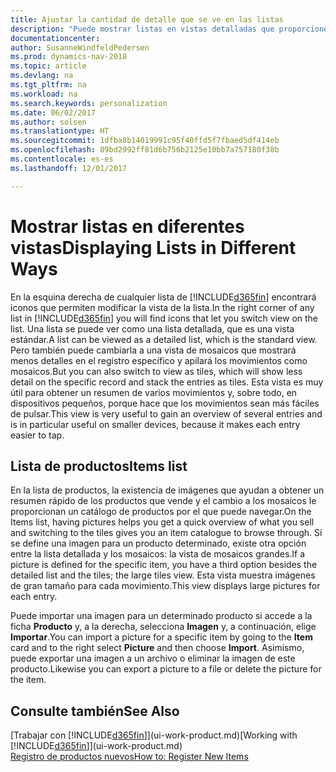 ```yaml
---
title: Ajustar la cantidad de detalle que se ve en las listas
description: "Puede mostrar listas en vistas detalladas que proporcionen más información o como mosaicos que sean fáciles de analizar visualmente."
documentationcenter: 
author: SusanneWindfeldPedersen
ms.prod: dynamics-nav-2018
ms.topic: article
ms.devlang: na
ms.tgt_pltfrm: na
ms.workload: na
ms.search.keywords: personalization
ms.date: 06/02/2017
ms.author: solsen
ms.translationtype: HT
ms.sourcegitcommit: 1dfba8b14019991c95f40ffd5f7fbaed5df414eb
ms.openlocfilehash: 89bd2992ff81d6b756b2125e10bb7a757180f38b
ms.contentlocale: es-es
ms.lasthandoff: 12/01/2017

---
```

# <a name="displaying-lists-in-different-ways"></a><span data-ttu-id="afc50-103">Mostrar listas en diferentes vistas</span><span class="sxs-lookup"><span data-stu-id="afc50-103">Displaying Lists in Different Ways</span></span>
<span data-ttu-id="afc50-104">En la esquina derecha de cualquier lista de [!INCLUDE[d365fin](includes/d365fin_md.md)] encontrará iconos que permiten modificar la vista de la lista.</span><span class="sxs-lookup"><span data-stu-id="afc50-104">In the right corner of any list in [!INCLUDE[d365fin](includes/d365fin_md.md)] you will find icons that let you switch view on the list.</span></span> <span data-ttu-id="afc50-105">Una lista se puede ver como una lista detallada, que es una vista estándar.</span><span class="sxs-lookup"><span data-stu-id="afc50-105">A list can be viewed as a detailed list, which is the standard view.</span></span> <span data-ttu-id="afc50-106">Pero también puede cambiarla a una vista de mosaicos que mostrará menos detalles en el registro específico y apilará los movimientos como mosaicos.</span><span class="sxs-lookup"><span data-stu-id="afc50-106">But you can also switch to view as tiles, which will show less detail on the specific record and stack the entries as tiles.</span></span> <span data-ttu-id="afc50-107">Esta vista es muy útil para obtener un resumen de varios movimientos y, sobre todo, en dispositivos pequeños, porque hace que los movimientos sean más fáciles de pulsar.</span><span class="sxs-lookup"><span data-stu-id="afc50-107">This view is very useful to gain an overview of several entries and is in particular useful on smaller devices, because it makes each entry easier to tap.</span></span>

## <a name="items-list"></a><span data-ttu-id="afc50-108">Lista de productos</span><span class="sxs-lookup"><span data-stu-id="afc50-108">Items list</span></span>
<span data-ttu-id="afc50-109">En la lista de productos, la existencia de imágenes que ayudan a obtener un resumen rápido de los productos que vende y el cambio a los mosaicos le proporcionan un catálogo de productos por el que puede navegar.</span><span class="sxs-lookup"><span data-stu-id="afc50-109">On the Items list, having pictures helps you get a quick overview of what you sell and switching to the tiles gives you an item catalogue to browse through.</span></span> <span data-ttu-id="afc50-110">Si se define una imagen para un producto determinado, existe otra opción entre la lista detallada y los mosaicos: la vista de mosaicos grandes.</span><span class="sxs-lookup"><span data-stu-id="afc50-110">If a picture is defined for the specific item, you have a third option besides the detailed list and the tiles; the large tiles view.</span></span> <span data-ttu-id="afc50-111">Esta vista muestra imágenes de gran tamaño para cada movimiento.</span><span class="sxs-lookup"><span data-stu-id="afc50-111">This view displays large pictures for each entry.</span></span>

<span data-ttu-id="afc50-112">Puede importar una imagen para un determinado producto si accede a la ficha **Producto** y, a la derecha, selecciona **Imagen** y, a continuación, elige **Importar**.</span><span class="sxs-lookup"><span data-stu-id="afc50-112">You can import a picture for a specific item by going to the **Item** card and to the right select **Picture** and then choose **Import**.</span></span> <span data-ttu-id="afc50-113">Asimismo, puede exportar una imagen a un archivo o eliminar la imagen de este producto.</span><span class="sxs-lookup"><span data-stu-id="afc50-113">Likewise you can export a picture to a file or delete the picture for the item.</span></span>  

## <a name="see-also"></a><span data-ttu-id="afc50-114">Consulte también</span><span class="sxs-lookup"><span data-stu-id="afc50-114">See Also</span></span>
<span data-ttu-id="afc50-115">[Trabajar con [!INCLUDE[d365fin](includes/d365fin_md.md)]](ui-work-product.md)</span><span class="sxs-lookup"><span data-stu-id="afc50-115">[Working with [!INCLUDE[d365fin](includes/d365fin_md.md)]](ui-work-product.md)</span></span>  
[<span data-ttu-id="afc50-116">Registro de productos nuevos</span><span class="sxs-lookup"><span data-stu-id="afc50-116">How to: Register New Items</span></span>](inventory-how-register-new-items.md)  

